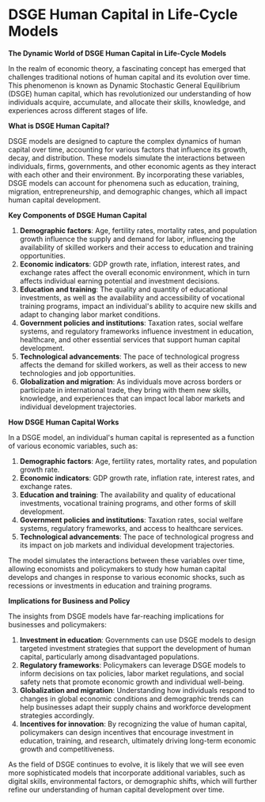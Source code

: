 # DSGE Human Capital in Life-Cycle Models

**The Dynamic World of DSGE Human Capital in Life-Cycle Models**

In the realm of economic theory, a fascinating concept has emerged that challenges traditional notions of human capital and its evolution over time. This phenomenon is known as Dynamic Stochastic General Equilibrium (DSGE) human capital, which has revolutionized our understanding of how individuals acquire, accumulate, and allocate their skills, knowledge, and experiences across different stages of life.

**What is DSGE Human Capital?**

DSGE models are designed to capture the complex dynamics of human capital over time, accounting for various factors that influence its growth, decay, and distribution. These models simulate the interactions between individuals, firms, governments, and other economic agents as they interact with each other and their environment. By incorporating these variables, DSGE models can account for phenomena such as education, training, migration, entrepreneurship, and demographic changes, which all impact human capital development.

**Key Components of DSGE Human Capital**

1. **Demographic factors**: Age, fertility rates, mortality rates, and population growth influence the supply and demand for labor, influencing the availability of skilled workers and their access to education and training opportunities.
2. **Economic indicators**: GDP growth rate, inflation, interest rates, and exchange rates affect the overall economic environment, which in turn affects individual earning potential and investment decisions.
3. **Education and training**: The quality and quantity of educational investments, as well as the availability and accessibility of vocational training programs, impact an individual's ability to acquire new skills and adapt to changing labor market conditions.
4. **Government policies and institutions**: Taxation rates, social welfare systems, and regulatory frameworks influence investment in education, healthcare, and other essential services that support human capital development.
5. **Technological advancements**: The pace of technological progress affects the demand for skilled workers, as well as their access to new technologies and job opportunities.
6. **Globalization and migration**: As individuals move across borders or participate in international trade, they bring with them new skills, knowledge, and experiences that can impact local labor markets and individual development trajectories.

**How DSGE Human Capital Works**

In a DSGE model, an individual's human capital is represented as a function of various economic variables, such as:

1. **Demographic factors**: Age, fertility rates, mortality rates, and population growth rate.
2. **Economic indicators**: GDP growth rate, inflation rate, interest rates, and exchange rates.
3. **Education and training**: The availability and quality of educational investments, vocational training programs, and other forms of skill development.
4. **Government policies and institutions**: Taxation rates, social welfare systems, regulatory frameworks, and access to healthcare services.
5. **Technological advancements**: The pace of technological progress and its impact on job markets and individual development trajectories.

The model simulates the interactions between these variables over time, allowing economists and policymakers to study how human capital develops and changes in response to various economic shocks, such as recessions or investments in education and training programs.

**Implications for Business and Policy**

The insights from DSGE models have far-reaching implications for businesses and policymakers:

1. **Investment in education**: Governments can use DSGE models to design targeted investment strategies that support the development of human capital, particularly among disadvantaged populations.
2. **Regulatory frameworks**: Policymakers can leverage DSGE models to inform decisions on tax policies, labor market regulations, and social safety nets that promote economic growth and individual well-being.
3. **Globalization and migration**: Understanding how individuals respond to changes in global economic conditions and demographic trends can help businesses adapt their supply chains and workforce development strategies accordingly.
4. **Incentives for innovation**: By recognizing the value of human capital, policymakers can design incentives that encourage investment in education, training, and research, ultimately driving long-term economic growth and competitiveness.

As the field of DSGE continues to evolve, it is likely that we will see even more sophisticated models that incorporate additional variables, such as digital skills, environmental factors, or demographic shifts, which will further refine our understanding of human capital development over time.
